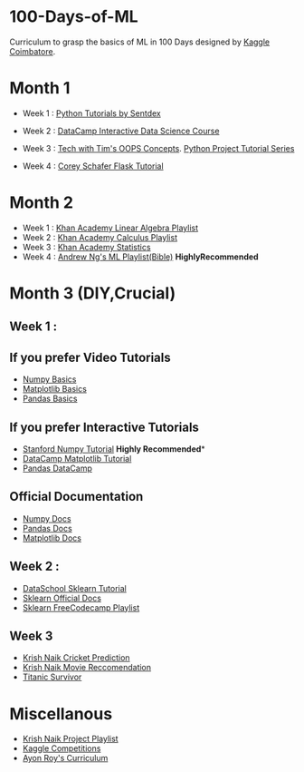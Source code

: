 # 100-Days-of-ML
Curriculum to grasp the basics of ML in 100 Days designed by [Kaggle Coimbatore]().

# Month 1
     
   - Week 1 : [Python Tutorials by Sentdex](https://www.youtube.com/watch?v=oVp1vrfL_w4&list=PLQVvvaa0QuDe8XSftW-RAxdo6OmaeL85M)
   - Week 2 : [DataCamp Interactive Data Science Course](https://learn.datacamp.com/courses/intro-to-python-for-data-science)
   - Week 3 : [Tech with Tim's OOPS Concepts](https://www.youtube.com/watch?v=JeznW_7DlB0). 
              [Python Project Tutorial Series](https://www.youtube.com/playlist?list=PLzMcBGfZo4-lMz6bsWzF2tt8K8iZJdLd1)
              
   - Week 4 : [Corey Schafer Flask Tutorial](https://www.youtube.com/playlist?list=PL-osiE80TeTs4UjLw5MM6OjgkjFeUxCYH)
                       
   
# Month 2 
    
   - Week 1 : [Khan Academy Linear Algebra Playlist](https://www.youtube.com/playlist?list=PLFD0EB975BA0CC1E0)
   - Week 2 : [Khan Academy Calculus Playlist](https://www.youtube.com/playlist?list=PL19E79A0638C8D449)
   - Week 3 : [Khan Academy Statistics](https://www.youtube.com/playlist?list=PL1328115D3D8A2566)
   - Week 4 : [Andrew Ng's ML Playlist(Bible)](https://www.youtube.com/playlist?list=PLLssT5z_DsK-h9vYZkQkYNWcItqhlRJLN)  **HighlyRecommended**
   
   
# Month 3 (DIY,Crucial)
   ## Week 1 :
   ## If you prefer Video Tutorials
   - [Numpy Basics](https://www.youtube.com/watch?v=GB9ByFAIAH4&t=3s)
   - [Matplotlib Basics](https://www.youtube.com/playlist?list=PL-osiE80TeTvipOqomVEeZ1HRrcEvtZB_)
   - [Pandas Basics](https://www.youtube.com/playlist?list=PL5-da3qGB5ICCsgW1MxlZ0Hq8LL5U3u9y) 
       
     
   ## If you prefer Interactive Tutorials 
   -  [Stanford Numpy Tutorial](https://cs231n.github.io/python-numpy-tutorial/) **Highly Recommended***
   -  [DataCamp Matplotlib Tutorial](https://learn.datacamp.com/courses/introduction-to-matplotlib)
   -  [Pandas DataCamp](https://www.datacamp.com/community/tutorials/pandas-tutorial-dataframe-python)
   
   ## Official Documentation
   - [Numpy Docs](https://numpy.org/)
   - [Pandas Docs](https://pandas.pydata.org/)
   - [Matplotlib Docs](https://matplotlib.org/)
   
   
   ## Week 2 :
   -  [DataSchool Sklearn Tutorial](https://www.youtube.com/playlist?list=PL5-da3qGB5ICeMbQuqbbCOQWcS6OYBr5A)
   -  [Sklearn Official Docs](https://scikit-learn.org/)
   -  [Sklearn FreeCodecamp Playlist](https://www.youtube.com/watch?v=pqNCD_5r0IU)
   
   ## Week 3 
   - [Krish Naik Cricket Prediction](https://www.youtube.com/watch?v=4CtyDxfhoN8)
   - [Krish Naik Movie Reccomendation](https://www.youtube.com/watch?v=A_78fGgQMjM)
   - [Titanic Survivor](https://www.youtube.com/watch?v=fS70iptz-XU&t=)
   
   
  # Miscellanous
  
  - [Krish Naik Project Playlist](https://www.youtube.com/playlist?list=PLZoTAELRMXVNUcr7osiU7CCm8hcaqSzGw)
  - [Kaggle Competitions](https://www.youtube.com/playlist?list=PLZoTAELRMXVPiKOxbwaniXjHJ02bdkLWy)
  - [Ayon Roy's Curriculum](https://github.com/ayonroy2000/100DaysOfMLCode/blob/master/Coursework.md)
